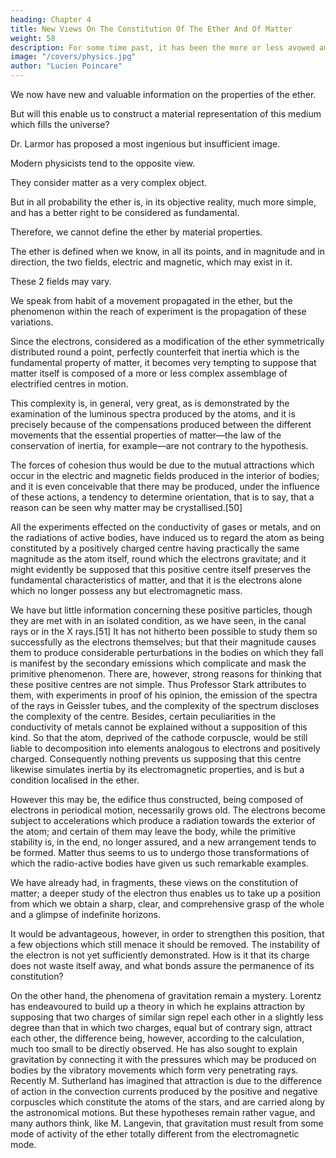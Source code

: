 ```yaml
---
heading: Chapter 4
title: New Views On The Constitution Of The Ether And Of Matter
weight: 58
description: For some time past, it has been the more or less avowed ambition of physicists to construct with the particles of ether all possible forms of corporeal existence
image: "/covers/physics.jpg"
author: "Lucien Poincare"
---
```




We now have new and valuable information on the properties of the ether.

But will this enable us to construct a material representation of this medium which fills the universe?

<!-- , and so to solve a problem which has baffled, as we have seen, the prolonged efforts of our predecessors? -->

<!-- Certain scholars seem to have cherished this hope.  -->

Dr. Larmor has proposed a most ingenious but insufficient image. 

Modern physicists tend to the opposite view.

They consider matter as a very complex object.

<!-- , regarding which we wrongly imagine ourselves to be well informed because we are so much accustomed to it, and its singular properties end by seeming natural to us.  -->

But in all probability the ether is, in its objective reality, much more simple, and has a better right to be considered as fundamental.

<!-- without being very illogical, -->
Therefore, we cannot define the ether by material properties.

<!--  and it is useless labour, condemned beforehand to sterility, to endeavour to determine it by other qualities than those of which experiment gives us direct and exact knowledge. -->

The ether is defined when we know, in all its points, and in magnitude and in direction, the two fields, electric and magnetic, which may exist in it. 

These 2 fields may vary. 

We speak from habit of a movement propagated in the ether, but the phenomenon within the reach of experiment is the propagation of these variations.

Since the electrons, considered as a modification of the ether symmetrically distributed round a point, perfectly counterfeit that inertia which is the fundamental property of matter, it becomes very tempting to suppose that matter itself is composed of a more or less complex assemblage of electrified centres in motion.

This complexity is, in general, very great, as is demonstrated by the examination of the luminous spectra produced by the atoms, and it is precisely because of the compensations produced between the different movements that the essential properties of matter—the law of the conservation of inertia, for example—are not contrary to the hypothesis.

The forces of cohesion thus would be due to the mutual attractions which occur in the electric and magnetic fields produced in the interior of bodies; and it is even conceivable that there may be produced, under the influence of these actions, a tendency to determine orientation, that is to say, that a reason can be seen why matter may be crystallised.[50]

All the experiments effected on the conductivity of gases or metals, and on the radiations of active bodies, have induced us to regard the atom as being constituted by a positively charged centre having practically the same magnitude as the atom itself, round which the electrons gravitate; and it might evidently be supposed that this positive centre itself preserves the fundamental characteristics of matter, and that it is the electrons alone which no longer possess any but electromagnetic mass.

We have but little information concerning these positive particles, though they are met with in an isolated condition, as we have seen, in the canal rays or in the X rays.[51] It has not hitherto been possible to study them so successfully as the electrons themselves; but that their magnitude causes them to produce considerable perturbations in the bodies on which they fall is manifest by the secondary emissions which complicate and mask the primitive phenomenon. There are, however, strong reasons for thinking that these positive centres are not simple. Thus Professor Stark attributes to them, with experiments in proof of his opinion, the emission of the spectra of the rays in Geissler tubes, and the complexity of the spectrum discloses the complexity of the centre. Besides, certain peculiarities in the conductivity of metals cannot be explained without a supposition of this kind. So that the atom, deprived of the cathode corpuscle, would be still liable to decomposition into elements analogous to electrons and positively charged. Consequently nothing prevents us supposing that this centre likewise simulates inertia by its electromagnetic properties, and is but a condition localised in the ether.

However this may be, the edifice thus constructed, being composed of electrons in periodical motion, necessarily grows old. The electrons become subject to accelerations which produce a radiation towards the exterior of the atom; and certain of them may leave the body, while the primitive stability is, in the end, no longer assured, and a new arrangement tends to be formed. Matter thus seems to us to undergo those transformations of which the radio-active bodies have given us such remarkable examples.

We have already had, in fragments, these views on the constitution of matter; a deeper study of the electron thus enables us to take up a position from which we obtain a sharp, clear, and comprehensive grasp of the whole and a glimpse of indefinite horizons.

It would be advantageous, however, in order to strengthen this position, that a few objections which still menace it should be removed. The instability of the electron is not yet sufficiently demonstrated. How is it that its charge does not waste itself away, and what bonds assure the permanence of its constitution?

On the other hand, the phenomena of gravitation remain a mystery. Lorentz has endeavoured to build up a theory in which he explains attraction by supposing that two charges of similar sign repel each other in a slightly less degree than that in which two charges, equal but of contrary sign, attract each other, the difference being, however, according to the calculation, much too small to be directly observed. He has also sought to explain gravitation by connecting it with the pressures which may be produced on bodies by the vibratory movements which form very penetrating rays. Recently M. Sutherland has imagined that attraction is due to the difference of action in the convection currents produced by the positive and negative corpuscles which constitute the atoms of the stars, and are carried along by the astronomical motions. But these hypotheses remain rather vague, and many authors think, like M. Langevin, that gravitation must result from some mode of activity of the ether totally different from the electromagnetic mode.

